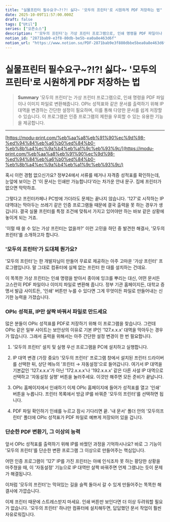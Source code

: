 ```yaml
---
title: "실물프린터 필수요구~?!?! 싫다~ '모두의 프린터'로 시원하게 PDF 저장하는 법"
date: 2025-10-09T11:57:00.000Z
draft: false
tags: ["Util"]
series: ["오픈소스"]
description: "'모두의 프린터'는 가상 프린터 프로그램으로, 인쇄 명령을 PDF 파일이나 이미지 파일로 변환해줍니다. OPIc 성적표와 같은 문서를 출력하기 위해 IP 대역을 변경하는 간단한 설정이 필요하며, 이를 통해 다양한 문서를 쉽게 저장할 수 있습니다. 이 프로그램은 인증 프로그램의 제한을 우회할 수 있는 유용한 기능을 제공합니다."
notion_id: "2871bab9-e3f8-80db-be5b-ea0a8e463d6f"
notion_url: "https://www.notion.so/PDF-2871bab9e3f880dbbe5bea0a8e463d6f"
---
```


# 실물프린터 필수요구~?!?! 싫다~ '모두의 프린터'로 시원하게 PDF 저장하는 법

> **Summary**
> '모두의 프린터'는 가상 프린터 프로그램으로, 인쇄 명령을 PDF 파일이나 이미지 파일로 변환해줍니다. OPIc 성적표와 같은 문서를 출력하기 위해 IP 대역을 변경하는 간단한 설정이 필요하며, 이를 통해 다양한 문서를 쉽게 저장할 수 있습니다. 이 프로그램은 인증 프로그램의 제한을 우회할 수 있는 유용한 기능을 제공합니다.

---

[https://modu-print.com/%eb%aa%a8%eb%91%90%ec%9d%98-%ed%94%84%eb%a6%b0%ed%84%b0-%eb%8b%a4%ec%9a%b4%eb%a1%9c%eb%93%9c/](https://modu-print.com/%eb%aa%a8%eb%91%90%ec%9d%98-%ed%94%84%eb%a6%b0%ed%84%b0-%eb%8b%a4%ec%9a%b4%eb%a1%9c%eb%93%9c/)

혹시 이런 경험 없으신가요? 정부24에서 서류를 떼거나 자격증 성적표를 확인하는데, 눈앞에 보이는 건 '이 문서는 인쇄만 가능합니다'라는 차가운 안내 문구. 집에 프린터가 없으면 막막하죠.

그렇다고 프린터카페나 PC방에 가더라도 문제는 끝나지 않습니다. '127'로 시작하는 IP 대역대는 막아두는 쓰레기 같은 인증 프로그램들 때문에 결국 출력을 못 하는 경우가 생깁니다. 결국 실물 프린터를 특정 조건에 맞춰서 가지고 있어야만 하는 바보 같은 상황에 놓이게 되는 거죠.

'이럴 때 쓸 수 있는 가상 프린터는 없을까?' 이런 고민을 하던 중 발견한 해결사, '모두의 프린터'를 소개하고자 합니다.

### '모두의 프린터'가 도대체 뭔가요?

'모두의 프린터'는 한 개발자님이 만들어 무료로 제공하는 아주 고마운 '가상 프린터' 프로그램입니다. 말 그대로 컴퓨터에 실체 없는 프린터 한 대를 설치하는 건데요.

이 똑똑한 가상 프린터는 인쇄 명령을 받아서 종이에 잉크를 뿌리는 대신, 어떤 문서든 고스란히 PDF 파일이나 이미지 파일로 변환해 줍니다. 정부 기관 홈페이지든, 대학교 증명서 발급 사이트든, '인쇄' 버튼만 누를 수 있다면 그게 무엇이든 파일로 만들어내는 신기한 능력을 가졌습니다.

### OPIc 성적표, IP만 살짝 바꿔서 파일로 만드세요

많은 분들이 OPIc 성적표를 PDF로 저장하기 위해 이 프로그램을 찾습니다. 그런데 OPIc 같은 일부 사이트는 보안상의 이유로 기본 IP인 '127.x.x.x' 대역을 막아두는 경우가 많습니다. 그래서 출력을 위해서는 아주 간단한 설정 변경이 한 번 필요합니다.

1. '모두의 프린터' 설치 및 실행
  우선 프로그램을 PC에 설치하고 실행합니다.

1. IP 대역 변경 (가장 중요!)
  '모두의 프린터' 프로그램 창에서 설치된 프린터 드라이버를 선택한 뒤, 상단 메뉴의 '프린터 → 자동설정'으로 들어갑니다. 여기서 IP 대역을 기본값인 '127.x.x.x'가 아닌 '172.x.x.x'나 '192.x.x.x' 같은 다른 사설 IP 대역으로 선택하고 '자동설정 실행' 버튼을 눌러주세요. 이것만 해주면 모든 준비가 끝납니다.

1. OPIc 홈페이지에서 인쇄하기
  이제 OPIc 홈페이지에 들어가 성적표를 열고 '인쇄' 버튼을 누릅니다. 프린터 목록에서 방금 IP를 바꿔준 '모두의 프린터'를 선택하면 됩니다.

1. PDF 파일 확인하기
  인쇄를 누르고 잠시 기다리면 끝. '내 문서' 폴더 안의 '모두의프린터' 폴더에 OPIc 성적표가 PDF 파일로 예쁘게 저장되어 있을 겁니다.

### 단순한 PDF 변환기, 그 이상의 능력

앞서 OPIc 성적표를 출력하기 위해 IP를 바꿨던 과정을 기억하시나요? 바로 그 기능이 '모두의 프린터'를 단순한 변환 프로그램 그 이상으로 만들어주는 핵심입니다.

어떤 인증 프로그램이 '127' IP를 가진 프린터는 아예 인식조차 못 하는 황당한 상황을 마주쳤을 때, 이 '자동설정' 기능으로 IP 대역만 살짝 바꿔주면 언제 그랬냐는 듯이 문제가 해결됩니다.

이처럼 '모두의 프린터'는 막혀있는 길을 슬쩍 돌아서 갈 수 있게 만들어주는 똑똑한 해결사에 가깝습니다.

이제 프린터 때문에 스트레스받지 마세요. 인쇄 버튼만 보인다면 더 이상 두려워할 필요가 없습니다. '모두의 프린터' 하나만 컴퓨터에 설치해두면, 답답했던 문서 작업이 훨씬 자유로워집니다.

